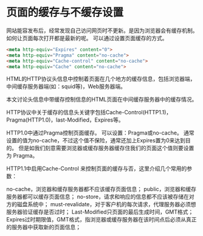 页面的缓存与不缓存设置
===

网站能容发布后，经常发现自己访问网页时不更新。是因为浏览器会有缓存机制。如何让页面每次打开都是最新的呢。
可以通过设置页面缓存的方式。

```html
<meta http-equiv="Expires" content="0">
<meta http-equiv="Pragma" content="no-cache">
<meta http-equiv="Cache-control" content="no-cache">
<meta http-equiv="Cache" content="no-cache">
```

HTML的HTTP协议头信息中控制着页面在几个地方的缓存信息，包括浏览器端，中间缓存服务器端(如：squid等)，Web服务器端。

本文讨论头信息中带缓存控制信息的HTML页面在中间缓存服务器中的缓存情况。

HTTP协议中关于缓存的信息头关键字包括Cache-Control(HTTP1.1)，Pragma(HTTP1.0)，last-Modified，Expires等。

HTTP1.0中通过Pragma控制页面缓存。
可以设置：Pragma或no-cache。
通常设置的值为no-cache，不过这个值不保险，通常还加上Expires置为0来达到目的。
但是如我们刻意需要浏览器或缓存服务器缓存住我们的页面这个值则要设置为 Pragma。

HTTP1.1中启用Cache-Control 来控制页面的缓存与否，这里介绍几个常用的参数：

no-cache，浏览器和缓存服务器都不应该缓存页面信息；
public，浏览器和缓存服务器都可以缓存页面信息；
no-store，请求和响应的信息都不应该被存储在对方的磁盘系统中；
must-revalidate，对于客户机的每次请求，代理服务器必须想服务器验证缓存是否过时；
       Last-Modified只页面的最后生成时间，GMT格式；
       Expires过时期限值，GMT格式，指浏览器或缓存服务器在该时间点后必须从真正的服务器中获取新的页面信息；